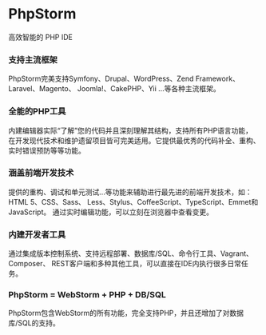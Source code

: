 # PhpStorm

高效智能的 PHP IDE

### 支持主流框架

PhpStorm完美支持Symfony、Drupal、WordPress、Zend Framework、Laravel、Magento、 Joomla!、CakePHP、Yii ...等各种主流框架。

### 全能的PHP工具

内建编辑器实际“了解”您的代码并且深刻理解其结构，支持所有PHP语言功能， 在开发现代技术和维护遗留项目皆可完美适用。它提供最优秀的代码补全、重构、实时错误预防等等功能。

### 涵盖前端开发技术

提供的重构、调试和单元测试...等功能来辅助进行最先进的前端开发技术，如：HTML 5、CSS、Sass、 Less、Stylus、CoffeeScript、TypeScript、Emmet和JavaScript。 通过实时编辑功能，可以立刻在浏览器中查看变更。

### 内建开发者工具

通过集成版本控制系统、支持远程部署、数据库/SQL、命令行工具、Vagrant、Composer、 REST客户端和多种其他工具，可以直接在IDE内执行很多日常任务。

### PhpStorm = WebStorm + PHP + DB/SQL

PhpStorm包含WebStorm的所有功能，完全支持PHP，并且还增加了对数据库/SQL的支持。